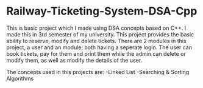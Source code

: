 # Railway-Ticketing-System-DSA-Cpp

This is basic project which I made using DSA concepts based on C++. I made this in 3rd semester of my university.
This project provides the basic ability to reserve, modify and delete tickets. There are 2 modules in this project, a user and an module, both having a seperate login.
The user can book tickets, pay for them and print them while the admin can delete or modify them, as well as modify the details of the user.

The concepts used in this projects are:
 -Linked List
 -Searching & Sorting Algorithms
